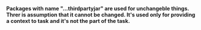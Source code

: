 **Packages with name "...thirdpartyjar" are used for unchangeble things. Threr is assumption that it cannot be changed.
It's used only for providing a context to task and it's not the part of the task.**

